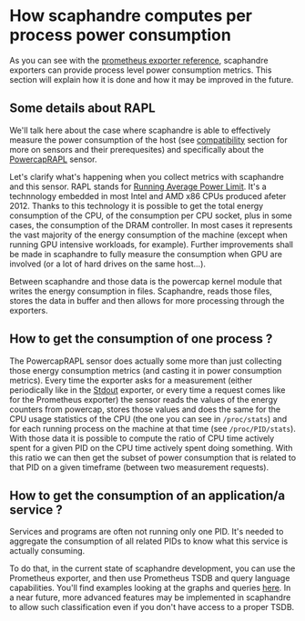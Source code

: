 # How scaphandre computes per process power consumption

As you can see with the [prometheus exporter reference](../references/exporter-prometheus.md), scaphandre exporters can provide process level power consumption metrics. This section will explain how it is done and how it may be improved in the future.

## Some details about RAPL

We'll talk here about the case where scaphandre is able to effectively measure the power consumption of the host (see [compatibility](../compatibility.md) section for more on sensors and their prerequesites) and specifically about the [PowercapRAPL](../references/sensor-powercap_rapl.md) sensor.

Let's clarify what's happening when you collect metrics with scaphandre and this sensor.
RAPL stands for [Running Average Power Limit](https://01.org/blogs/2014/running-average-power-limit-%E2%80%93-rapl). It's a technnology embedded in most Intel and AMD x86 CPUs produced afeter 2012. Thanks to this technology it is possible to get the total energy consumption of the CPU, of the consumption per CPU socket, plus in some cases, the consumption of the DRAM controller. In most cases it represents the vast majority of the energy consumption of the machine (except when running GPU intensive workloads, for example). Further improvements shall be made in scaphandre to fully measure the consumption when GPU are involved (or a lot of hard drives on the same host...).

Between scaphandre and those data is the powercap kernel module that writes the energy consumption in files. Scaphandre, reads those files, stores the data in buffer and then allows for more processing through the exporters.

## How to get the consumption of one process ?

The PowercapRAPL sensor does actually some more than just collecting those energy consumption metrics (and casting it in power consumption metrics). Every time the exporter asks for a measurement (either periodically like in the [Stdout](../references/exporter-stdout.md) exporter, or every time a request comes like for the Prometheus exporter) the sensor reads the values of the energy counters from powercap, stores those values and does the same for the CPU usage statistics of the CPU (the one you can see in `/proc/stats`) and for each running process on the machine at that time (see `/proc/PID/stats`). With those data it is possible to compute the ratio of CPU time actively spent for a given PID on the CPU time actively spent doing something. With this ratio we can then get the subset of power consumption that is related to that PID on a given timeframe (between two measurement requests).

## How to get the consumption of an application/a service ?

Services and programs are often not running only one PID. It's needed to aggregate the consumption of all related PIDs to know what this service is actually consuming. 

To do that, in the current state of scaphandre development, you can use the Prometheus exporter, and then use Prometheus TSDB and query language capabilities. You'll find examples looking at the graphs and queries [here](https://metrics.hubblo.org). In a near future, more advanced features may be implemented in scaphandre to allow such classification even if you don't have access to a proper TSDB.